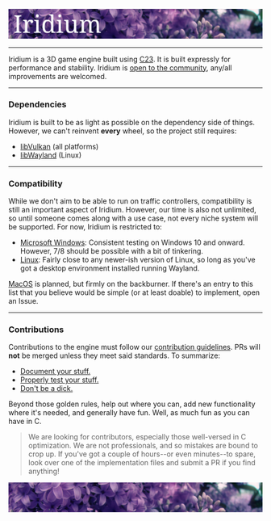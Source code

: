 ![iridium_logo](./Modules/iridium-top-banner.jpg)


---

Iridium is a 3D game engine built using [C23](https://en.wikipedia.org/wiki/C23_(C_standard_revision)). It is built expressly for performance and stability. Iridium is [open to the community](./LICENSE.md), any/all improvements are welcomed.

---

### Dependencies
Iridium is built to be as light as possible on the dependency side of things. However, we can't reinvent **every** wheel, so the project still requires:

- [libVulkan](https://www.vulkan.org/) (all platforms)
- [libWayland](https://wayland.freedesktop.org/) (Linux)

---

### Compatibility
While we don't aim to be able to run on traffic controllers, compatibility is still an important aspect of Iridium. However, our time is also not unlimited, so until someone comes along with a use case, not every niche system will be supported. For now, Iridium is restricted to:

- [Microsoft Windows](https://www.microsoft.com/en-us/windows/): Consistent testing on  Windows 10 and onward. However, 7/8 should be possible with a bit of tinkering.
- [Linux](https://kernel.org/): Fairly close to any newer-ish version of Linux, so long as you've got a desktop environment installed running Wayland.

[MacOS](https://support.apple.com/mac) is planned, but firmly on the backburner. If there's an entry to this list that you believe would be simple (or at least doable) to implement, open an Issue.

---

### Contributions
Contributions to the engine must follow our [contribution guidelines](./CONTRIBUTING.md). PRs will **not** be merged unless they meet said standards. To summarize:

- [Document your stuff.](./CONTRIBUTING.md#documentation)
- [Properly test your stuff.](./CONTRIBUTING.md#testing)
- [Don't be a dick.](./CONTRIBUTING.md#community-interaction)

Beyond those golden rules, help out where you can, add new functionality where it's needed, and generally have fun. Well, as much fun as you can have in C.

> We are looking for contributors, especially those well-versed in C optimization. We are not professionals, and so mistakes are bound to crop up. If you've got a couple of hours--or even minutes--to spare, look over one of the implementation files and submit a PR if you find anything!

![iridium_logo](./Modules/iridium-bottom-banner.jpg)